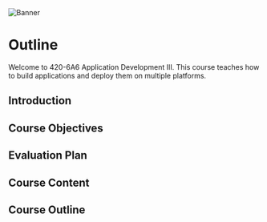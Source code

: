 <img src="images/banner.png" alt="Banner" />

# Outline

Welcome to 420-6A6 Application Development III. This course teaches how to build applications and deploy them on multiple platforms. 

## Introduction

## Course Objectives 

## Evaluation Plan

## Course Content

## Course Outline

